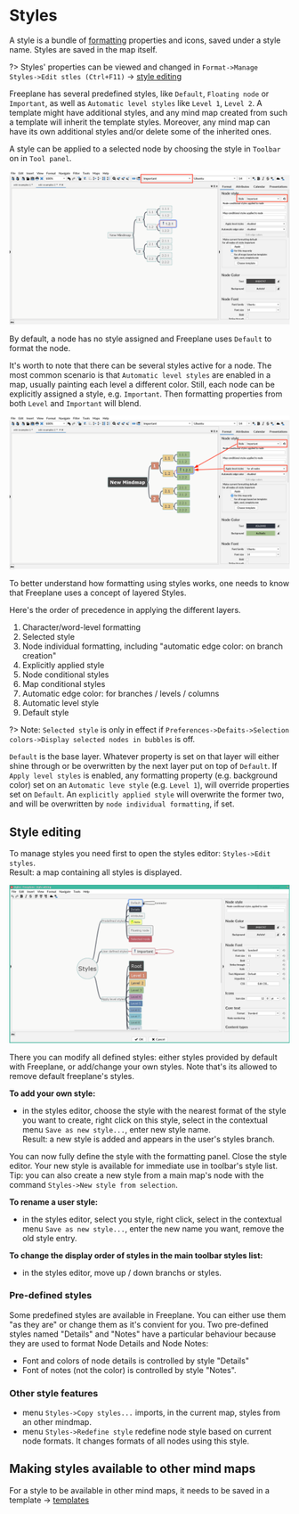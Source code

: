 <!-- toc -->

# Styles

A style is a bundle of [formatting](formatting-maps-and-nodes.md) properties and icons, saved under a style name. 
Styles are saved in the map itself.

?> Styles' properties can be viewed and changed in `Format->Manage Styles->Edit stles (Ctrl+F11)` → [style editing](#style-editing)

Freeplane has several predefined styles, like `Default`, `Floating node` or `Important`, as well as `Automatic level styles` like `Level 1`, `Level 2`.
A template might have additional styles, and any mind map created from such a template will inherit the template styles. 
Moreover, any mind map can have its own additional styles and/or delete some of the inherited ones.

A style can be applied to a selected node by choosing the style in `Toolbar` on in `Tool panel`.

![](../images/style_in_Toolbar_and_Tool_panel-1'10'2.png ':size=200')

By default, a node has no style assigned and Freeplane uses `Default` to format the node.

It's worth to note that there can be several styles active for a node.
The most common scenario is that `Automatic level styles` are enabled in a map, usually painting each level a different color.
Still, each node can be explicitly assigned a style, e.g. `Important`. 
Then formatting properties from both `Level` and `Important` will blend.

![](../images/apply_level_styles_and_explicitly_applied_style-1'10'2.png ':size=200')

To better understand how formatting using styles works, one needs to know that Freeplane uses a concept of layered Styles.

Here's the order of precedence in applying the different layers.

1. Character/word-level formatting
2. Selected style 
3. Node individual formatting, including "automatic edge color: on branch creation"
4. Explicitly applied style
5. Node conditional styles
6. Map conditional styles
7. Automatic edge color: for branches / levels / columns
8. Automatic level style
9. Default style

?> Note: `Selected style` is only in effect if `Preferences->Defaits->Selection colors->Display selected nodes in bubbles` is off.

`Default` is the base layer. 
Whatever property is set on that layer will either shine through or be overwritten by the next layer put on top of `Default`.
If `Apply level styles` is enabled, any formatting property (e.g. background color) set on an `Automatic leve style` (e.g. `Level 1`), will override properties set on `Default`.
An `explicitly applied style` will overwrite the former two, and will be overwritten by `node individual formatting`, if set.

## Style editing

To manage styles you need first to open the styles editor: `Styles->Edit styles`.\
Result: a map containing all styles is displayed.

![](../images/style_editing_dialog-1'10'2.png ':size=200')

There you can modify all defined styles: either styles provided by default with Freeplane, or add/change your own styles. 
Note that's its allowed to remove default freeplane's styles.

**To add your own style:**

* in the styles editor, choose the style with the nearest format of the style you want to create, right click on this style, select in the contextual menu `Save as new style...`, enter new style name.\
  Result: a new style is added and appears in the user's styles branch.

You can now fully define the style with the formatting panel. 
Close the style editor. 
Your new style is available for immediate use in toolbar's style list. 
Tip: you can also create a new style from a main map's node with the command `Styles->New style from selection`.

**To rename a user style:**

* in the styles editor, select you style, right click, select in the contextual menu `Save as new style...`, enter the new name you want, remove the old style entry.

**To change the display order of styles in the main toolbar styles list:**

* in the styles editor, move up / down branchs or styles.

### Pre-defined styles

Some predefined styles are available in Freeplane. 
You can either use them "as they are" or change them as it's convient for you. 
Two pre-defined styles named "Details" and "Notes" have a particular behaviour because they are used  to format Node Details and Node Notes:

* Font and colors of node details is controlled by style "Details"
* Font of notes (not the color) is controlled by style "Notes".

### Other style features

* menu `Styles->Copy styles...` imports, in the current map, styles from an other mindmap.
* menu `Styles->Redefine style` redefine node style based on current node formats. It changes formats of all nodes using this style.

## Making styles available to other mind maps

For a style to be available in other mind maps, it needs to be saved in a template → [templates](templates.md)
